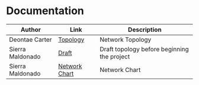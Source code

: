 # Documentation
| Author        |Link           |Description  |
| ------------- |-------------| -----|
| Deontae  Carter     | [Topology ](https://github.com/IronCloudSecurity/Documentation/blob/main/Network.png)    |   Network Topology    |
| Sierra Maldonado | [Draft](https://github.com/IronCloudSecurity/Documentation/blob/main/Draft%201.drawio) | Draft topology before beginning the project |
| Sierra Maldonado | [Network Chart](https://github.com/IronCloudSecurity/Documentation/blob/main/Network%20Chart.png) | Network Chart |
